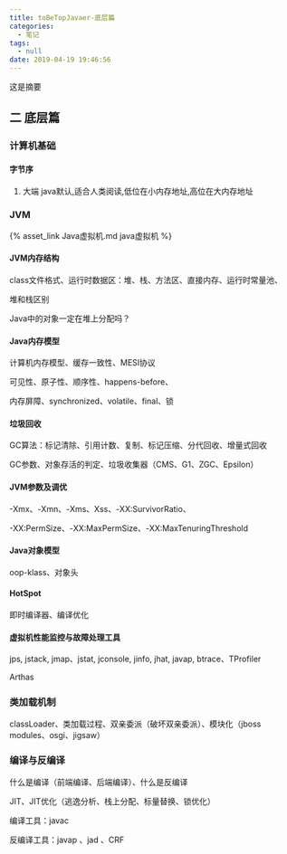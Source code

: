 ```yaml
---
title: toBeTopJavaer-底层篇
categories:
  - 笔记
tags:
  - null
date: 2019-04-19 19:46:56
---
```

 这是摘要
 <!-- more -->

## 二 底层篇

### 计算机基础
#### 字节序
1. 大端
java默认,适合人类阅读,低位在小内存地址,高位在大内存地址

### JVM
{% asset_link Java虚拟机.md java虚拟机 %}
#### JVM内存结构

class文件格式、运行时数据区：堆、栈、方法区、直接内存、运行时常量池、

堆和栈区别

Java中的对象一定在堆上分配吗？

#### Java内存模型

计算机内存模型、缓存一致性、MESI协议

可见性、原子性、顺序性、happens-before、

内存屏障、synchronized、volatile、final、锁

#### 垃圾回收

GC算法：标记清除、引用计数、复制、标记压缩、分代回收、增量式回收

GC参数、对象存活的判定、垃圾收集器（CMS、G1、ZGC、Epsilon）

#### JVM参数及调优

-Xmx、-Xmn、-Xms、Xss、-XX:SurvivorRatio、

-XX:PermSize、-XX:MaxPermSize、-XX:MaxTenuringThreshold

#### Java对象模型

oop-klass、对象头

#### HotSpot

即时编译器、编译优化

#### 虚拟机性能监控与故障处理工具

jps, jstack, jmap、jstat, jconsole, jinfo, jhat, javap, btrace、TProfiler

Arthas

### 类加载机制

classLoader、类加载过程、双亲委派（破坏双亲委派）、模块化（jboss modules、osgi、jigsaw）

### 编译与反编译

什么是编译（前端编译、后端编译）、什么是反编译

JIT、JIT优化（逃逸分析、栈上分配、标量替换、锁优化）

编译工具：javac

反编译工具：javap 、jad 、CRF